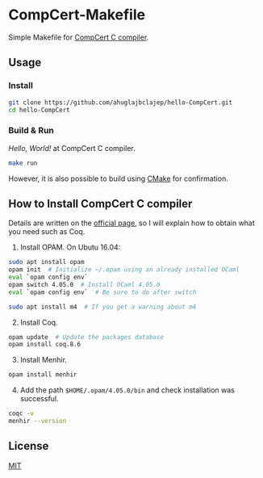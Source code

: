 # CompCert-Makefile
Simple Makefile for [CompCert C compiler](https://github.com/AbsInt/CompCert).

## Usage
### Install
```sh
git clone https://github.com/ahuglajbclajep/hello-CompCert.git
cd hello-CompCert
```

### Build & Run
*Hello, World!* at CompCert C compiler.
```sh
make run
```

However, it is also possible to build using [CMake](https://github.com/Kitware/CMake) for confirmation.

## How to Install CompCert C compiler
Details are written on the [official page](http://compcert.inria.fr/man/manual002.html), so I will explain how to obtain what you need such as Coq.

1. Install OPAM. On Ubutu 16.04:
```sh
sudo apt install opam
opam init  # Initialize ~/.opam using an already installed OCaml
eval `opam config env`
opam switch 4.05.0  # Install OCaml 4.05.0
eval `opam config env`  # Be sure to do after switch

sudo apt install m4  # If you get a warning about m4
```

2. Install Coq.
```sh
opam update  # Update the packages database
opam install coq.8.6
```

3. Install Menhir.
```sh
opam install menhir
```

4. Add the path `$HOME/.opam/4.05.0/bin` and check installation was successful.
```sh
coqc -v
menhir --version
```

## License
[MIT](LICENSE)
